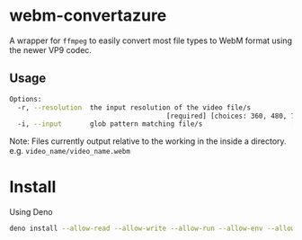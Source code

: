 # webm-convertazure

A wrapper for `ffmpeg` to easily convert most file types to WebM format using the newer VP9 codec.

## Usage

```bash
Options:
  -r, --resolution  the input resolution of the video file/s
                                       [required] [choices: 360, 480, 720, 1080]
  -i, --input       glob pattern matching file/s                      [required]
```

Note: Files currently output relative to the working in the inside a directory. 
e.g. `video_name/video_name.webm`

# Install

Using Deno

```bash
deno install --allow-read --allow-write --allow-run --allow-env --allow-net -n webm-convert http://git.lousando.xyz:8929/lousando/webm-convert/raw/branch/master/mod.ts
```